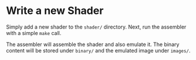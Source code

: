 # Write a new Shader

Simply add a new shader to the `shader/` directory. Next, run the assembler with a simple `make` call.

The assembler will assemble the shader and also emulate it. The binary content will be stored under `binary/` and the emulated image under `images/`.